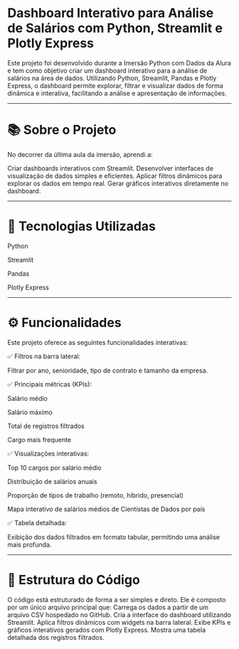 # Dashboard Interativo para Análise de Salários com Python, Streamlit e Plotly Express 
Este projeto foi desenvolvido durante a Imersão Python com Dados da Alura e tem como objetivo criar um dashboard interativo para a análise de salários na área de dados. Utilizando Python, Streamlit, Pandas e Plotly Express, o dashboard permite explorar, filtrar e visualizar dados de forma dinâmica e interativa, facilitando a análise e apresentação de informações.

---

# 📚 Sobre o Projeto
No decorrer da última aula da imersão, aprendi a:

Criar dashboards interativos com Streamlit.
Desenvolver interfaces de visualização de dados simples e eficientes.
Aplicar filtros dinâmicos para explorar os dados em tempo real.
Gerar gráficos interativos diretamente no dashboard.

---

# 🚀 Tecnologias Utilizadas

Python

Streamlit

Pandas

Plotly Express

---

# ⚙️ Funcionalidades
Este projeto oferece as seguintes funcionalidades interativas:

✅ Filtros na barra lateral:

Filtrar por ano, senioridade, tipo de contrato e tamanho da empresa.

✅ Principais métricas (KPIs):

Salário médio

Salário máximo

Total de registros filtrados

Cargo mais frequente

✅ Visualizações interativas:

Top 10 cargos por salário médio

Distribuição de salários anuais

Proporção de tipos de trabalho (remoto, híbrido, presencial)

Mapa interativo de salários médios de Cientistas de Dados por país

✅ Tabela detalhada:

Exibição dos dados filtrados em formato tabular, permitindo uma análise mais profunda.

---

# 📂 Estrutura do Código
O código está estruturado de forma a ser simples e direto. Ele é composto por um único arquivo principal que:
Carrega os dados a partir de um arquivo CSV hospedado no GitHub.
Cria a interface do dashboard utilizando Streamlit.
Aplica filtros dinâmicos com widgets na barra lateral.
Exibe KPIs e gráficos interativos gerados com Plotly Express.
Mostra uma tabela detalhada dos registros filtrados.
